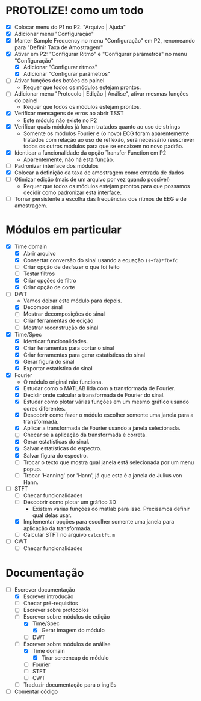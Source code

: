 # PROTOLIZE! como um todo

- [x] Colocar menu do P1 no P2: "Arquivo | Ajuda"
- [x] Adicionar menu "Configuração"
- [x] Manter Sample Frequency no menu "Configuração" em P2, renomeando para "Definir Taxa de Amostragem"
- [x] Ativar em P2: "Configurar Ritmo" e "Configurar parâmetros" no menu "Configuração"
  - [x] Adicionar "Configurar ritmos"
  - [x] Adicionar "Configurar parâmetros"
- [ ] Ativar funções dos botões do painel
  + Requer que todos os módulos estejam prontos.
- [ ] Adicionar menu "Protocolo | Edição | Análise", ativar mesmas funções do painel
  + Requer que todos os módulos estejam prontos.
- [x] Verificar mensagens de erros ao abrir TSST
  + Este módulo não existe no P2
- [x] Verificar quais módulos já foram tratados quanto ao uso de strings
  + Somente os módulos Fourier e (o novo) ECG foram aparentemente tratados com relação ao uso de reflexão, será necessário reescrever todos os outros módulos para que se encaixem no novo padrão.
- [x] Identicar a funcionalidade da opção Transfer Function em P2
  + Aparentemente, não há esta função.
- [ ] Padronizar interface dos módulos
- [x] Colocar a definição da taxa de amostragem como entrada de dados
- [ ] Otimizar edição (mais de um arquivo por vez quando possível)
  + Requer que todos os módulos estejam prontos para que possamos decidir como padronizar esta interface.
- [ ] Tornar persistente a escolha das frequências dos ritmos de EEG e de amostragem.

# Módulos em particular

- [x] Time domain
  - [x] Abrir arquivo
  - [x] Consertar conversão do sinal usando a equação `(s+fa)*fb+fc`
  - [ ] Criar opção de desfazer o que foi feito
  - [ ] Testar filtros
  - [x] Criar opções de filtro
  - [x] Criar opção de corte
- [ ] DWT
  + Vamos deixar este módulo para depois.
  - [x] Decompor sinal
  - [ ] Mostrar decomposições do sinal
  - [ ] Criar ferramentas de edição
  - [ ] Mostrar reconstrução do sinal
- [x] Time/Spec
  - [x] Identicar funcionalidades.
  - [x] Criar ferramentas para cortar o sinal
  - [x] Criar ferramentas para gerar estatísticas do sinal
  - [x] Gerar figura do sinal
  - [x] Exportar estatística do sinal	  
- [x] Fourier
  + O módulo original não funciona.
  - [x] Estudar como o MATLAB lida com a transformada de Fourier.
  - [x] Decidir onde calcular a transformada de Fourier do sinal.
  - [x] Estudar como plotar várias funções em um mesmo gráfico usando cores diferentes.
  - [x] Descobrir como fazer o módulo escolher somente uma janela para a   transformada.
  - [x] Aplicar a transformada de Fourier usando a janela selecionada.
  - [ ] Checar se a aplicação da transformada é correta.
  - [x] Gerar estatísticas do sinal.
  - [x] Salvar estatísticas do espectro.
  - [x] Salvar figura do espectro.
  - [ ] Trocar o texto que mostra qual janela está selecionada por um menu popup.
  - [ ] Trocar 'Hanning' por 'Hann', já que esta é a janela de Julius von Hann.
- [ ] STFT
  - [ ] Checar funcionalidades
  - [ ] Descobrir como plotar um gráfico 3D
    + Existem várias funções do matlab para isso. Precisamos definir qual delas usar.
  - [x] Implementar opções para escolher somente uma janela para aplicação da transformada.
  - [ ] Calcular STFT no arquivo `calcstft.m`
- [ ] CWT
  - [ ] Checar funcionalidades

# Documentação

- [ ] Escrever documentação
  - [x] Escrever introdução
  - [ ] Checar pré-requisitos
  - [ ] Escrever sobre protocolos
  - [ ] Escrever sobre módulos de edição
    - [x] Time/Spec
      - [x] Gerar imagem do módulo
    - [ ] DWT
  - [ ] Escrever sobre módulos de análise
    - [x] Time domain
      - [x] Tirar screencap do módulo
    - [ ] Fourier
    - [ ] STFT
    - [ ] CWT
  - [ ] Traduzir documentação para o inglês
- [ ] Comentar código
